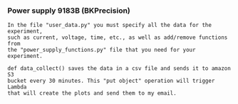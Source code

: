 ### Power supply 9183B (BKPrecision)

    In the file "user_data.py" you must specify all the data for the experiment, 
    such as current, voltage, time, etc., as well as add/remove functions from 
    the "power_supply_functions.py" file that you need for your experiment. 
    
    def data_collect() saves the data in a сsv file and sends it to amazon S3 
    bucket every 30 minutes. This "put object" operation will trigger Lambda 
    that will create the plots and send them to my email.
